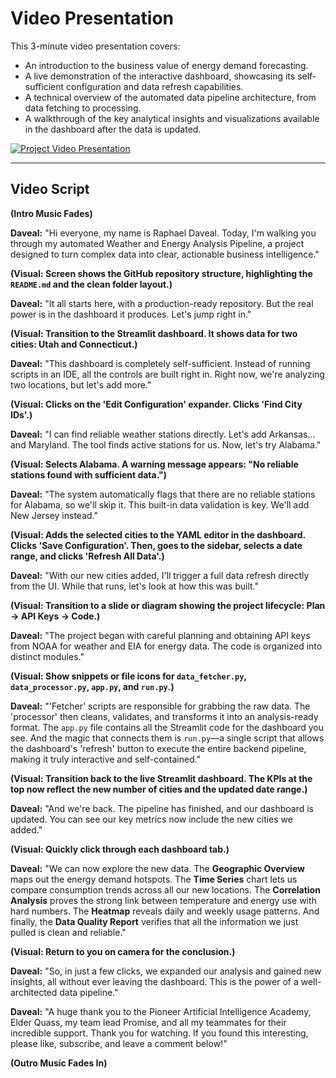 # Video Presentation

This 3-minute video presentation covers:
* An introduction to the business value of energy demand forecasting.
* A live demonstration of the interactive dashboard, showcasing its self-sufficient configuration and data refresh capabilities.
* A technical overview of the automated data pipeline architecture, from data fetching to processing.
* A walkthrough of the key analytical insights and visualizations available in the dashboard after the data is updated.

[![Project Video Presentation](http://img.youtube.com/vi/S03I_Vgl9Bs/0.jpg)](https://www.youtube.com/watch?v=S03I_Vgl9Bs "Project Video Presentation")

---

## Video Script

**(Intro Music Fades)**

**Daveal:**
"Hi everyone, my name is Raphael Daveal. Today, I'm walking you through my automated Weather and Energy Analysis Pipeline, a project designed to turn complex data into clear, actionable business intelligence."

**(Visual: Screen shows the GitHub repository structure, highlighting the `README.md` and the clean folder layout.)**

**Daveal:**
"It all starts here, with a production-ready repository. But the real power is in the dashboard it produces. Let's jump right in."

**(Visual: Transition to the Streamlit dashboard. It shows data for two cities: Utah and Connecticut.)**

**Daveal:**
"This dashboard is completely self-sufficient. Instead of running scripts in an IDE, all the controls are built right in. Right now, we're analyzing two locations, but let's add more."

**(Visual: Clicks on the 'Edit Configuration' expander. Clicks 'Find City IDs'.)**

**Daveal:**
"I can find reliable weather stations directly. Let's add Arkansas... and Maryland. The tool finds active stations for us. Now, let's try Alabama."

**(Visual: Selects Alabama. A warning message appears: "No reliable stations found with sufficient data.")**

**Daveal:**
"The system automatically flags that there are no reliable stations for Alabama, so we'll skip it. This built-in data validation is key. We'll add New Jersey instead."

**(Visual: Adds the selected cities to the YAML editor in the dashboard. Clicks 'Save Configuration'. Then, goes to the sidebar, selects a date range, and clicks 'Refresh All Data'.)**

**Daveal:**
"With our new cities added, I'll trigger a full data refresh directly from the UI. While that runs, let's look at how this was built."

**(Visual: Transition to a slide or diagram showing the project lifecycle: Plan -> API Keys -> Code.)**

**Daveal:**
"The project began with careful planning and obtaining API keys from NOAA for weather and EIA for energy data. The code is organized into distinct modules."

**(Visual: Show snippets or file icons for `data_fetcher.py`, `data_processor.py`, `app.py`, and `run.py`.)**

**Daveal:**
"'Fetcher' scripts are responsible for grabbing the raw data. The 'processor' then cleans, validates, and transforms it into an analysis-ready format. The `app.py` file contains all the Streamlit code for the dashboard you see. And the magic that connects them is `run.py`—a single script that allows the dashboard's 'refresh' button to execute the entire backend pipeline, making it truly interactive and self-contained."

**(Visual: Transition back to the live Streamlit dashboard. The KPIs at the top now reflect the new number of cities and the updated date range.)**

**Daveal:**
"And we're back. The pipeline has finished, and our dashboard is updated. You can see our key metrics now include the new cities we added."

**(Visual: Quickly click through each dashboard tab.)**

**Daveal:**
"We can now explore the new data. The **Geographic Overview** maps out the energy demand hotspots. The **Time Series** chart lets us compare consumption trends across all our new locations. The **Correlation Analysis** proves the strong link between temperature and energy use with hard numbers. The **Heatmap** reveals daily and weekly usage patterns. And finally, the **Data Quality Report** verifies that all the information we just pulled is clean and reliable."

**(Visual: Return to you on camera for the conclusion.)**

**Daveal:**
"So, in just a few clicks, we expanded our analysis and gained new insights, all without ever leaving the dashboard. This is the power of a well-architected data pipeline."

**Daveal:**
"A huge thank you to the Pioneer Artificial Intelligence Academy, Elder Quass, my team lead Promise, and all my teammates for their incredible support. Thank you for watching. If you found this interesting, please like, subscribe, and leave a comment below!"

**(Outro Music Fades In)**